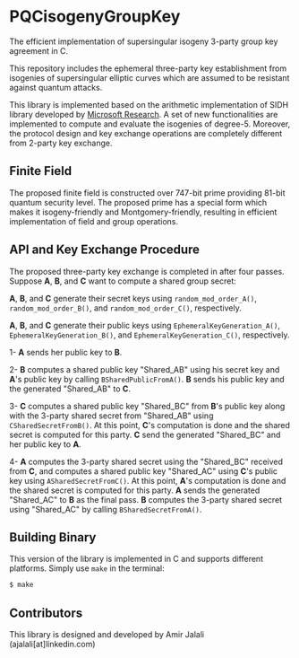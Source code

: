 # PQCisogenyGroupKey
The efficient implementation of supersingular isogeny 3-party group key agreement in C. 

This repository includes the ephemeral three-party key establishment from isogenies of supersingular elliptic curves which are assumed to be resistant against quantum attacks. 

This library is implemented based on the arithmetic implementation of SIDH library developed by [Microsoft Research](https://github.com/Microsoft/PQCrypto-SIDH). A set of new functionalities are implemented to compute and evaluate the isogenies of degree-5. Moreover, the protocol design and key exchange operations are completely different from 2-party key exchange.

## Finite Field
The proposed finite field is constructed over 747-bit prime providing 81-bit quantum security level. The proposed prime has a special form which makes it isogeny-friendly and Montgomery-friendly, resulting in efficient implementation of field and group operations. 

## API and Key Exchange Procedure

The proposed three-party key exchange is completed in after four passes. Suppose **A**, **B**, and **C** want to compute a shared group secret:

**A**, **B**, and **C** generate their secret keys using `random_mod_order_A()`, `random_mod_order_B()`, and `random_mod_order_C()`, respectively.

**A**, **B**, and **C** generate their public keys using `EphemeralKeyGeneration_A()`, `EphemeralKeyGeneration_B()`, and `EphemeralKeyGeneration_C()`, respectively.

1- **A** sends her public key to **B**. 

2- **B** computes a shared public key "Shared_AB" using his secret key and **A**'s public key by calling `BSharedPublicFromA()`. **B** sends his public key and the generated "Shared_AB" to **C**.

3- **C** computes a shared public key "Shared_BC" from  **B**'s public key along with the 3-party shared secret from "Shared_AB" using `CSharedSecretFromB()`. At this point, **C**'s computation is done and the shared secret is computed for this party. **C** send the generated "Shared_BC" and her public key to **A**.

4- **A** computes the 3-party shared secret using the "Shared_BC" received from **C**, and computes a shared public key "Shared_AC" using **C**'s public key using `ASharedSecretFromC()`. At this point, **A**'s computation is done and the shared secret is computed for this party. **A** sends the generated "Shared_AC" to **B** as the final pass. 
**B** computes the 3-party shared secret using "Shared_AC" by calling `BSharedSecretFromA()`. 

## Building Binary
This version of the library is implemented in C and supports different platforms. Simply use `make` in the terminal:
```sh
$ make 
```
## Contributors
This library is designed and developed by Amir Jalali (ajalali[at]linkedin.com)

